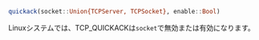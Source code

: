 ```julia
quickack(socket::Union{TCPServer, TCPSocket}, enable::Bool)
```

Linuxシステムでは、TCP_QUICKACKは`socket`で無効または有効になります。
